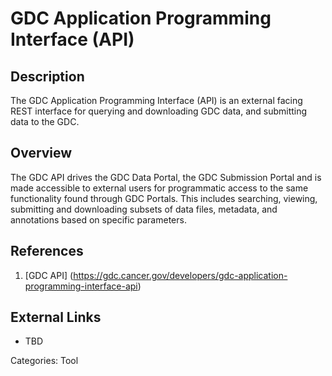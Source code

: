 # GDC Application Programming Interface (API) #
## Description ##
The GDC Application Programming Interface (API) is an external facing REST interface for querying and downloading GDC data, and submitting data to the GDC.
## Overview ##
The GDC API drives the GDC Data Portal, the GDC Submission Portal and is made accessible to external users for programmatic access to the same functionality found through GDC Portals. This includes searching, viewing, submitting and downloading subsets of data files, metadata, and annotations based on specific parameters.

## References ##
1. [GDC API] (https://gdc.cancer.gov/developers/gdc-application-programming-interface-api)

## External Links ##
* TBD

Categories: Tool
